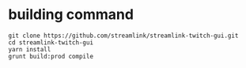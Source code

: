 # building command

```shell
git clone https://github.com/streamlink/streamlink-twitch-gui.git
cd streamlink-twitch-gui
yarn install
grunt build:prod compile
```
